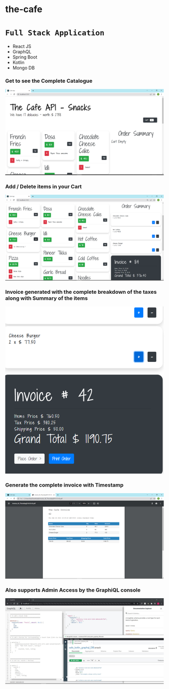 # the-cafe
# `Full Stack Application`

- React JS
- GraphQL 
- Spring Boot
- Kotlin
- Mongo DB

### Get to see the Complete Catalogue
![Get to see the Catalogue](screenshots/main.png)

### Add / Delete items in your Cart 
![Get to see the Catalogue](screenshots/main_with_invoice.png)

### Invoice generated with the complete breakdown of the taxes along with Summary of the items
![Get to see the Catalogue](screenshots/invoice.png)

### Generate the complete invoice with Timestamp
![Get to see the Catalogue](screenshots/print_invoice.png)

### Also supports Admin Access by the GraphiQL console 
![Get to see the Catalogue](screenshots/Mutation_Add_Snack.JPG)




